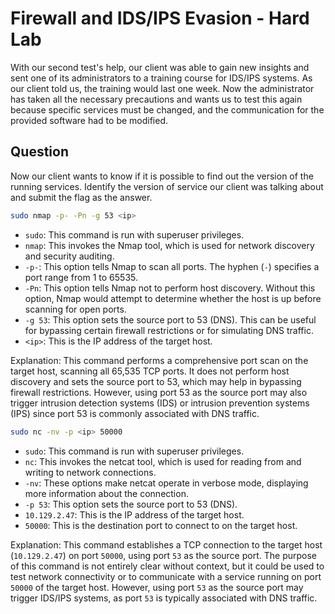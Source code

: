 # Firewall and IDS/IPS Evasion - Hard Lab

With our second test's help, our client was able to gain new insights and sent one of its administrators to a training course for IDS/IPS systems. As our client told us, the training would last one week. Now the administrator has taken all the necessary precautions and wants us to test this again because specific services must be changed, and the communication for the provided software had to be modified.

## Question

Now our client wants to know if it is possible to find out the version of the running services. Identify the version of service our client was talking about and submit the flag as the answer.

```bash
sudo nmap -p- -Pn -g 53 <ip>
```

- `sudo`: This command is run with superuser privileges.
- `nmap`: This invokes the Nmap tool, which is used for network discovery and security auditing.
- `-p-`: This option tells Nmap to scan all ports. The hyphen (`-`) specifies a port range from 1 to 65535.
- `-Pn`: This option tells Nmap not to perform host discovery. Without this option, Nmap would attempt to determine whether the host is up before scanning for open ports.
- `-g 53`: This option sets the source port to 53 (DNS). This can be useful for bypassing certain firewall restrictions or for simulating DNS traffic.
- `<ip>`: This is the IP address of the target host.

Explanation: This command performs a comprehensive port scan on the target host, scanning all 65,535 TCP ports. It does not perform host discovery and sets the source port to 53, which may help in bypassing firewall restrictions. However, using port 53 as the source port may also trigger intrusion detection systems (IDS) or intrusion prevention systems (IPS) since port 53 is commonly associated with DNS traffic.

```bash
sudo nc -nv -p <ip> 50000
```

- `sudo`: This command is run with superuser privileges.
- `nc`: This invokes the netcat tool, which is used for reading from and writing to network connections.
- `-nv`: These options make netcat operate in verbose mode, displaying more information about the connection.
- `-p 53`: This option sets the source port to 53 (DNS).
- `10.129.2.47`: This is the IP address of the target host.
- `50000`: This is the destination port to connect to on the target host.

Explanation: This command establishes a TCP connection to the target host (`10.129.2.47`) on port `50000`, using port `53` as the source port. The purpose of this command is not entirely clear without context, but it could be used to test network connectivity or to communicate with a service running on port `50000` of the target host. However, using port `53` as the source port may trigger IDS/IPS systems, as port `53` is typically associated with DNS traffic.
